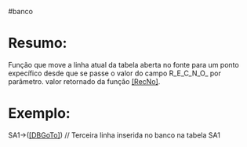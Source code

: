 #banco 



# Resumo:
Função que move a linha atual da tabela aberta no fonte para um ponto expecífico desde que se passe o valor do campo R_E_C_N_O_ por parâmetro. 
valor retornado da função [[RecNo]]().


# Exemplo:

SA1->([[DBGoTo]](3)) // Terceira linha inserida no banco na tabela SA1